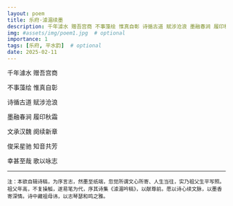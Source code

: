 ```yaml
---
layout: poem
title: 乐府·澽湄续墨
description: 千年澽水 赠吾宫商 不事藻绘 惟真自彰 诗循古道 赋涉沧浪 墨融春涧 履印秋霜 文承汉魏 阕续新章 俊采星驰 知音共芳 幸甚至哉 歌以咏志
img: #assets/img/poem1.jpg  # optional
importance: 1
tags: [乐府, 平水韵]  # optional
date: 2025-02-11
--- 
```


千年澽水 赠吾宫商 

不事藻绘 惟真自彰

诗循古道 赋涉沧浪 

墨融春涧 履印秋霜 

文承汉魏 阕续新章

俊采星驰 知音共芳

幸甚至哉 歌以咏志

---

<small>注：本欲自辑诗稿，为序言志，然墨至纸端，忽觉所谓文心所寄、人生当往，实乃祖父生平写照。祖父年高，不复操觚，遂易笔为代，序其诗集《澽湄吟稿》，以献尊前。愿以诗心续文脉，以墨香寄深情。诗中藏祖母讳，以志琴瑟和鸣之雅。</small> 